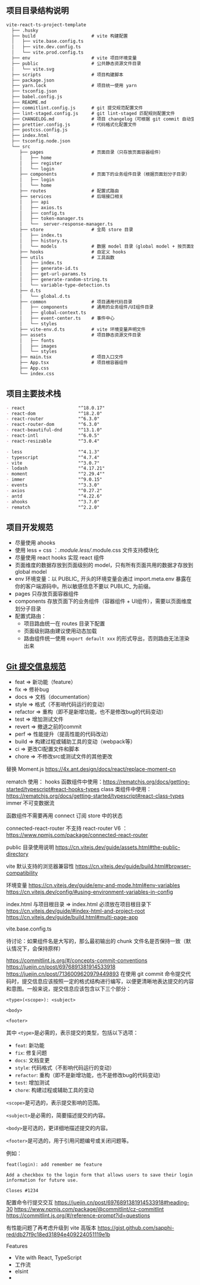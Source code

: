 ## 项目目录结构说明
```markdown
vite-react-ts-project-template
  ├── .husky        
  ├── build                     # vite 构建配置
  │   ├── vite.base.config.ts
  │   ├── vite.dev.config.ts
  │   └── vite.prod.config.ts
  ├── env                       # vite 项目环境变量
  ├── public                    # 公共静态资源文件目录
  │   └── vite.svg
  ├── scripts                   # 项目构建脚本
  ├── package.json
  ├── yarn.lock                 # 项目统一使用 yarn
  ├── tsconfig.json
  ├── babel.config.js
  ├── README.md
  ├── commitlint.config.js      # git 提交规范配置文件
  ├── lint-staged.config.js     # git lint-staged 匹配规则配置文件
  ├── CHANGELOG.md              # 项目 changelog（可根据 git commit 自动生成） 
  ├── prettier.config.js        # 代码格式化配置文件
  ├── postcss.config.js
  ├── index.html               
  ├── tsconfig.node.json
  └── src
     ├── pages                  # 页面目录（只存放页面容器组件）
     │   ├── home
     │   ├── register
     │   └── login
     ├── components             # 页面下的业务组件目录（根据页面划分子目录）
     │   ├── login
     │   └── home
     ├── routes                 # 配置式路由
     ├── services               # 后端接口相关   
     │   ├── api
     │   ├── axios.ts
     │   ├── config.ts
     │   ├── token-manager.ts
     │   └──  server-response-manager.ts
     ├── store                  # 全局 store 目录
     │   ├── index.ts
     │   ├── history.ts
     │   └── models             # 数据 model 目录（global model + 按页面划分的 model）
     ├── hooks                  # 自定义 hooks
     ├── utils                  # 工具函数
     │   ├── index.ts
     │   ├── generate-id.ts
     │   ├── get-url-params.ts
     │   ├── generate-random-string.ts
     │   └── variable-type-detection.ts
     ├── d.ts
     │   └── global.d.ts
     ├── common                 # 项目通用代码目录
     │   ├── components         # 通用的业务组件/UI组件目录
     │   ├── global-context.ts  
     │   ├── event-center.ts    # 事件中心
     │   └── styles
     ├── vite-env.d.ts          # vite 环境变量声明文件
     ├── assets                 # 项目静态资源文件目录
     │   ├── fonts              
     │   ├── images
     │   └── styles
     ├── main.tsx               # 项目入口文件
     ├── App.tsx                # 项目根容器组件
     ├── App.css
     └── index.css
```

## 项目主要技术栈
```markdown
- react                    "^18.0.17"
- react-dom                "^18.2.0"
- react-router             "^6.3.0"
- react-router-dom         "^6.3.0"
- react-beautiful-dnd      "^13.1.0"
- react-intl               "^6.0.5"
- react-resizable          "^3.0.4"

- less                     "^4.1.3"
- typescript               "^4.7.4"
- vite                     "^3.0.7"
- lodash                   "^4.17.21"
- moment                   "^2.29.4""
- immer                    "^9.0.15"
- events                   "^3.3.0"
- axios                    "^0.27.2"
- antd                     "^4.22.6"
- ahooks                   "^3.7.0"
- rematch                  "^2.2.0"
```

## 项目开发规范
- 尽量使用 ahooks
- 使用 less + css ：*.module.less/*.module.css 文件支持模块化
- 尽量使用 react hooks 实现 react 组件
- 页面维度的数据存放到页面级别的 model，只有所有页面共用的数据才存放到 global model
- env 环境变量：以 PUBLIC_ 开头的环境变量会通过 import.meta.env 暴露在你的客户端源码中。所以敏感信息不要以 PUBLIC_ 为前缀。
- pages 只存放页面容器组件
- components 存放页面下的业务组件（容器组件 + UI组件），需要以页面维度划分子目录
- 配置式路由：
  - 项目路由统一在 routes 目录下配置
  - 页面级别路由建议使用动态加载
  - 路由组件统一使用 `export default xxx` 的形式导出，否则路由无法渲染出来


## [Git 提交信息规范](https://commitlint.js.org/#/reference-rules?id=rules)
- feat => 新功能（feature）
- fix => 修补bug
- docs => 文档（documentation）
- style => 格式（不影响代码运行的变动）
- refactor => 重构（即不是新增功能，也不是修改bug的代码变动）
- test => 增加测试文件
- revert => 撤退之前的commit
- perf => 性能提升（提高性能的代码改动）
- build => 构建过程或辅助工具的变动（webpack等）
- ci => 更改CI配置文件和脚本
- chore => 不修改src或测试文件的其他更改


替换 Moment.js
https://4x.ant.design/docs/react/replace-moment-cn


rematch 使用：
hooks 函数组件中使用：https://rematchjs.org/docs/getting-started/typescript#react-hooks-types
class 类组件中使用：https://rematchjs.org/docs/getting-started/typescript#react-class-types
immer 不可变数据流

函数组件不需要再用 connect 订阅 store 中的状态


connected-react-router 不支持 react-router V6 ：https://www.npmjs.com/package/connected-react-router


public 目录使用说明
https://cn.vitejs.dev/guide/assets.html#the-public-directory


vite 默认支持的浏览器兼容性
https://cn.vitejs.dev/guide/build.html#browser-compatibility

环境变量
https://cn.vitejs.dev/guide/env-and-mode.html#env-variables
https://cn.vitejs.dev/config/#using-environment-variables-in-config


index.html 与项目根目录 =>  index.html 必须放在项目根目录下
https://cn.vitejs.dev/guide/#index-html-and-project-root
https://cn.vitejs.dev/guide/build.html#multi-page-app


vite.base.config.ts


待讨论：如果组件名是大写的，那么最初输出的 chunk 文件名是否保持一致（默认情况下，会保持原样）


https://commitlint.js.org/#/concepts-commit-conventions
https://juejin.cn/post/6976891381914533918
https://juejin.cn/post/7136009620979449893
在使用 git commit 命令提交代码时，提交信息应该按照一定的格式结构进行编写，以便更清晰地表达提交的内容和意图。一般来说，提交信息应该包含以下三个部分：

```
<type>(<scope>): <subject>

<body>

<footer>
```

其中 `<type>`是必需的，表示提交的类型，包括以下选项：

- `feat`: 新功能
- `fix`: 修复问题
- `docs`: 文档变更
- `style`: 代码格式（不影响代码运行的变动）
- `refactor`: 重构（即不是新增功能，也不是修改bug的代码变动）
- `test`: 增加测试
- `chore`: 构建过程或辅助工具的变动

`<scope>`是可选的，表示提交影响的范围。

`<subject>`是必需的，简要描述提交的内容。

`<body>`是可选的，更详细地描述提交的内容。

`<footer>`是可选的，用于引用问题编号或关闭问题等。

例如：

```
feat(login): add remember me feature

Add a checkbox to the login form that allows users to save their login information for future use.

Closes #1234
```

配置命令行提交交互
https://juejin.cn/post/6976891381914533918#heading-30
https://www.npmjs.com/package/@commitlint/cz-commitlint
https://commitlint.js.org/#/reference-prompt?id=questions


有性能问题了再考虑升级到 vite 高版本
https://gist.github.com/sapphi-red/db27f9c18ed31894e409224051119e1b


Features
- Vite with React, TypeScript
- 工作流
- elsint
- 